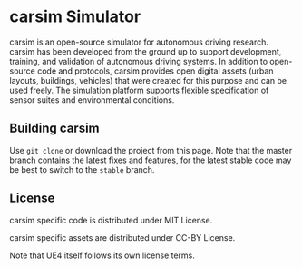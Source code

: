 carsim Simulator
===============

carsim is an open-source simulator for autonomous driving research. carsim has
been developed from the ground up to support development, training, and
validation of autonomous driving systems. In addition to open-source code
and protocols, carsim provides open digital assets (urban layouts, buildings,
vehicles) that were created for this purpose and can be used freely. The
simulation platform supports flexible specification of sensor suites and
environmental conditions.




Building carsim
--------------

Use `git clone` or download the project from this page. Note that the master
branch contains the latest fixes and features, for the latest stable code may be
best to switch to the `stable` branch.


License
-------

carsim specific code is distributed under MIT License.

carsim specific assets are distributed under CC-BY License.

Note that UE4 itself follows its own license terms.
